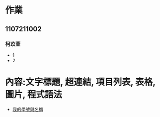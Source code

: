 # 作業
## 1107211002
### 柯苡萱
* 1
* 2
# 內容:文字標題, 超連結, 項目列表, 表格, 圖片, 程式語法
* [我的學號與名稱](https://github.com/devinliang/gitest/)
